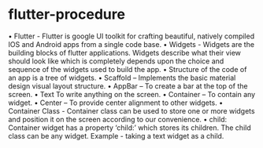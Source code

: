# flutter-procedure


•	Flutter - Flutter is google UI toolkit for crafting beautiful, natively compiled IOS and Android apps from a single code base.
•	Widgets - Widgets are the building blocks of flutter applications. Widgets describe what their view should look like which is completely depends upon the choice and sequence of the widgets used to build the app.
•	Structure of the code of an app is a tree of widgets.
•	Scaffold – Implements the basic material design visual layout structure.
•	AppBar – To create a bar at the top of the screen.
•	Text  To write anything on the screen.
•	Container – To contain any widget.
•	Center – To provide center alignment to other widgets.
•	Container Class -  Container class can be used to store one or more widgets and position it on the screen according to our convenience. 
•	child:  Container widget has a property ‘child:’ which stores its children. The child class can be any widget. Example - taking a text widget as a child. 

